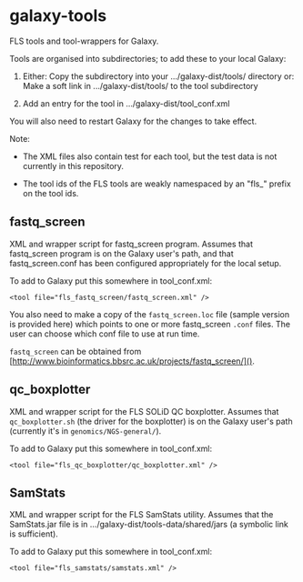 galaxy-tools
============

FLS tools and tool-wrappers for Galaxy.

Tools are organised into subdirectories; to add these to your local
Galaxy:

1. Either:
   Copy the subdirectory into your .../galaxy-dist/tools/ directory
   or:
   Make a soft link in .../galaxy-dist/tools/ to the tool subdirectory
   
2. Add an entry for the tool in .../galaxy-dist/tool_conf.xml

You will also need to restart Galaxy for the changes to take effect.

Note:

 * The XML files also contain test for each tool, but the test data is not
   currently in this repository.

 * The tool ids of the FLS tools are weakly namespaced by an "fls_" prefix
   on the tool ids.

fastq_screen
------------
XML and wrapper script for fastq_screen program. Assumes that
fastq_screen program is on the Galaxy user's path, and that
fastq_screen.conf has been configured appropriately for the local
setup.

To add to Galaxy put this somewhere in tool_conf.xml:

    <tool file="fls_fastq_screen/fastq_screen.xml" />

You also need to make a copy of the `fastq_screen.loc` file (sample
version is provided here) which points to one or more fastq_screen `.conf`
files. The user can choose which conf file to use at run time.

`fastq_screen` can be obtained from [http://www.bioinformatics.bbsrc.ac.uk/projects/fastq_screen/]().

qc_boxplotter
-------------
XML and wrapper script for the FLS SOLiD QC boxplotter. Assumes that
`qc_boxplotter.sh` (the driver for the boxplotter) is on the Galaxy
user's path (currently it's in `genomics/NGS-general/`).

To add to Galaxy put this somewhere in tool_conf.xml:

    <tool file="fls_qc_boxplotter/qc_boxplotter.xml" />

SamStats
--------
XML and wrapper script for the FLS SamStats utility. Assumes that the
SamStats.jar file is in .../galaxy-dist/tools-data/shared/jars (a
symbolic link is sufficient).

To add to Galaxy put this somewhere in tool_conf.xml:

    <tool file="fls_samstats/samstats.xml" />
